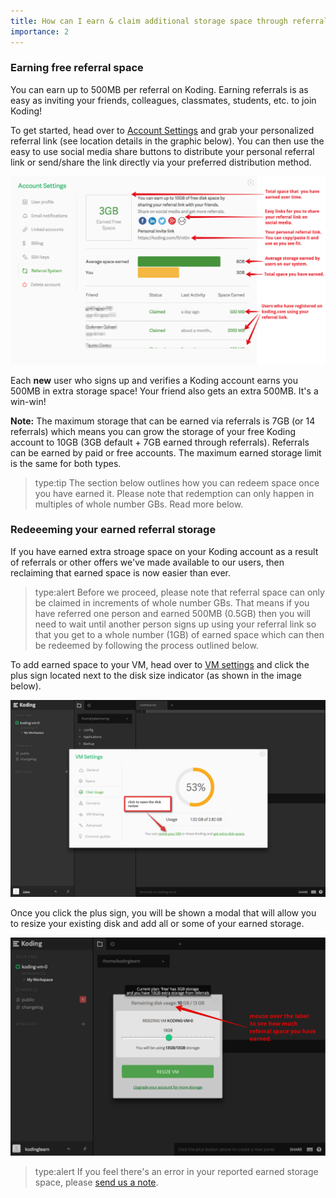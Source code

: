 ```yaml
---
title: How can I earn & claim additional storage space through referrals?
importance: 2
---
```


### Earning free referral space
You can earn up to 500MB per referral on Koding. Earning referrals is as easy as
inviting your friends, colleagues, classmates, students, etc. to join Koding!

To get started, head over to [Account Settings](https://koding.com/Account/Referral) and
grab your personalized referral link (see location details in the graphic below).
You can then use the easy to use social media share buttons to distribute your personal
referral link or send/share the link directly via your preferred distribution method.

![referrals](referral.png)

Each **new** user who signs up and verifies a Koding account earns you 500MB in extra
storage space! Your friend also gets an extra 500MB. It's a win-win!

**Note:** The maximum storage that can be earned via referrals is 7GB (or 14 referrals) which
means you can grow the storage of your free Koding account to 10GB (3GB default + 7GB earned
through referrals). Referrals can be earned by paid or free accounts. The maximum earned storage
limit is the same for both types.

> type:tip
> The section below outlines how you can redeem space once you have earned it. Please
> note that redemption can only happen in multiples of whole number GBs. Read more below.

### Redeeeming your earned referral storage
If you have earned extra stroage space on your Koding account as a result of referrals
or other offers we've made available to our users, then reclaiming that earned space
is now easier than ever.

> type:alert
> Before we proceed, please note that referral space can only be claimed in increments of
> whole number GBs. That means if you have referred one person and earned 500MB (0.5GB) then
> you will need to wait until another person signs up using your referral link so that you get to a
> whole number (1GB) of earned space which can then be redeemed by following the process
> outlined below.

To add earned space to your VM, head over to [VM settings](http://learn.koding.com/guides/understanding-vm-panel/) and click the plus sign located
next to the disk size indicator (as shown in the image below).

![disk size indicator](/faq/redeem-referrals/resizedisk.png)

Once you click the plus sign, you will be shown a modal that will allow you to resize
your existing disk and add all or some of your earned storage.

![disk resize](/faq/redeem-referrals/resizeaction.png)

> type:alert
> If you feel there's an error in your reported earned storage space, please [send us a note](mailto:support@koding.com).
